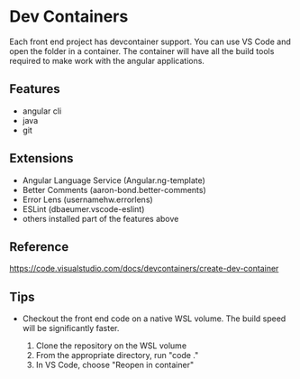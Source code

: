
# Dev Containers

Each front end project has devcontainer support.  You can use VS Code and open the folder in a container.
The container will have all the build tools required to make work with the angular applications.

## Features
* angular cli
* java
* git

## Extensions
* Angular Language Service (Angular.ng-template)
* Better Comments (aaron-bond.better-comments)
* Error Lens (usernamehw.errorlens)
* ESLint (dbaeumer.vscode-eslint)
* others installed part of the features above

## Reference 

https://code.visualstudio.com/docs/devcontainers/create-dev-container


## Tips

* Checkout the front end code on a native WSL volume. The build speed will be significantly faster.

  1. Clone the repository on the WSL volume
  2. From the appropriate directory, run "code ."
  3. In VS Code, choose "Reopen in container"